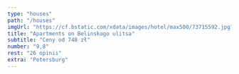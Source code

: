 ```yaml
---
type: "houses"
path: "/houses"
imgUrl: "https://cf.bstatic.com/xdata/images/hotel/max500/73715592.jpg?k=9345147037f0931af5b86b3ec894b5e43681391f6ec7775c4555814a01552e25&o="
title: "Apartments on Belinskogo ulitsa"
subtitle: "Ceny od 748 zł"
number: "9,8"
rest: "26 opinii" 
extra: "Petersburg"
---
```


